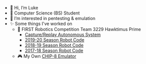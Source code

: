 - 👋 Hi, I’m Luke
- 🏫 Computer Science (BS) Student
- 👀 I’m interested in pentesting & emulation
- ✨ Some things I've worked on
  - 🤖 FIRST Robotics Competition Team 3229 Hawktimus Prime
    - [Capture/Replay Autonomous System](https://github.com/lukesnc/capture-replay-auto)
    - [2019-20 Season Robot Code](https://github.com/Team3229/Hawktimus19-20)
    - [2018-19 Season Robot Code](https://github.com/Team3229/Hawktimus18-19)
    - [2017-18 Season Robot Code](https://github.com/Team3229/Hawktimus17-18)
   - 🎮 My Own [CHIP-8 Emulator](https://github.com/lukesnc/chip8)


<!---
lukesnc/lukesnc is a ✨ special ✨ repository because its `README.md` (this file) appears on your GitHub profile.
You can click the Preview link to take a look at your changes.
--->
